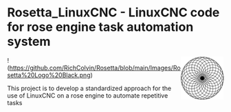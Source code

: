 # Rosetta_LinuxCNC - LinuxCNC code for rose engine task automation system
<img src="https://github.com/RichColvin/Rosetta/blob/main/Images/Rosetta%20Logo%20Black.png" style="float: right; width: 100px; ">

! (https://github.com/RichColvin/Rosetta/blob/main/Images/Rosetta%20Logo%20Black.png)

This project is to develop a standardized approach for the use of LinuxCNC on a rose engine
 to automate repetitive tasks
